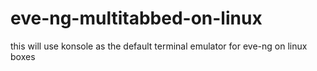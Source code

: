 # eve-ng-multitabbed-on-linux
this will use konsole as the default terminal emulator for eve-ng on linux boxes
